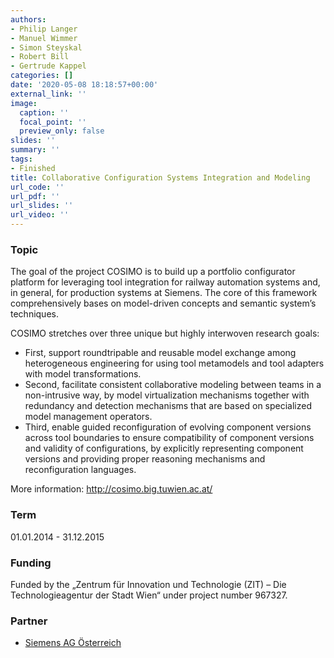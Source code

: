 ```yaml
---
authors:
- Philip Langer
- Manuel Wimmer
- Simon Steyskal
- Robert Bill
- Gertrude Kappel
categories: []
date: '2020-05-08 18:18:57+00:00'
external_link: ''
image:
  caption: ''
  focal_point: ''
  preview_only: false
slides: ''
summary: ''
tags:
- Finished
title: Collaborative Configuration Systems Integration and Modeling
url_code: ''
url_pdf: ''
url_slides: ''
url_video: ''
---
```


### Topic

The goal of the project COSIMO is to build up a portfolio configurator platform for leveraging tool integration for railway automation systems and, in general, for production systems at Siemens. The core of this framework comprehensively bases on model-driven concepts and semantic system’s techniques.

COSIMO stretches over three unique but highly interwoven research goals:

*   First, support roundtripable and reusable model exchange among heterogeneous engineering for using tool metamodels and tool adapters with model transformations.
*   Second, facilitate consistent collaborative modeling between teams in a non-intrusive way, by model virtualization mechanisms together with redundancy and detection mechanisms that are based on specialized model management operators.
*   Third, enable guided reconfiguration of evolving component versions across tool boundaries to ensure compatibility of component versions and validity of configurations, by explicitly representing component versions and providing proper reasoning mechanisms and reconfiguration languages.

More information: <http://cosimo.big.tuwien.ac.at/>

### Term

01.01.2014 - 31.12.2015

### Funding

Funded by the „Zentrum für Innovation und Technologie (ZIT) – Die Technologieagentur der Stadt Wien“ under project number 967327.

### Partner

*   [Siemens AG Österreich](http://www.siemens.com/answers/at/de/)